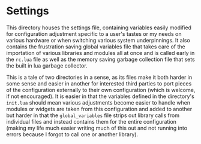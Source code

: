 # Settings 

This directory houses the settings file, containing variables easily modified for configuration adjustment specific to a user's tastes or my needs on various hardware or when switching various system underpinnings. It also contains the frustration saving global variables file that takes care of the importation of various libraries and modules all at once and is called early in the `rc.lua` file as well as the memory saving garbage collection file that sets the built in lua garbage collector. 

This is a tale of two directories in a sense, as its files make it both harder in some sense and easier in another for interested third parties to port pieces of the configuration externally to their own configuration (which is welcome, if not encouraged). It is easier in that the variables defined in the directory's `init.lua` should mean various adjustments become easier to handle when modules or widgets are taken from this configuration and added to another but harder in that the `global_variables` file strips out library calls from individual files and instead contains them for the entire configuration (making my life much easier writing much of this out and not running into errors because I forgot to call one or another library). 